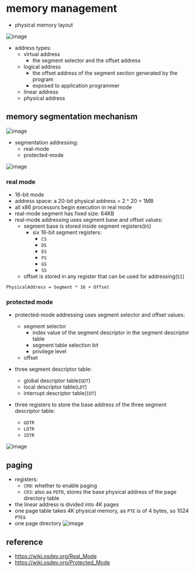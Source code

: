# memory management
* physical memory layout

![image](https://github.com/lolyu/aoi/assets/35479537/237c81d9-7b6e-4fa5-b668-b3ba214de8bf)

* address types:
    * virtual address
        * the segment selector and the offset address
    * logical address
        * the offset address of the segment section generated by the program
        * exposed to application programmer
    * linear address
    * physical address

## memory segmentation mechanism

![image](https://github.com/lolyu/aoi/assets/35479537/9725d516-899c-458c-8448-647ccd194fd8)
* segmentation addressing:
    * real-mode
    * protected-mode

![image](https://github.com/lolyu/aoi/assets/35479537/1b9c4f25-5c10-4011-83f0-5dc23ef82cdd)


### real mode
* 16-bit mode
* address space: a 20-bit physical address = 2 ^ 20 = 1MB
* all x86 processors begin execution in real mode
* real-mode segment has fixed size: 64KB
* real-mode addressing uses segment base and offset values:
    * segment base is stored inside segment registers(`DS`)
        * six 16-bit segment registers:
            * `CS`
            * `DS`
            * `ES`
            * `FS`
            * `GS`
            * `SS`
    * offset is stored in any register that can be used for addressing(`SI`)

```
PhysicalAddress = Segment * 16 + Offset
```

### protected mode
* protected-mode addressing uses segment selector and offset values:
    * segment selector
        * index value of the segment descriptor in the segment descriptor table
        * segment table selection bit
        * privilege level
    * offset

* three segment descriptor table:
    * global descriptor table(`GDT`)
    * local descriptor table(`LDT`)
    * interrupt descriptor table(`IDT`)
* three registers to store the base address of the three segment descriptor table:
    * `GDTR`
    * `LDTR`
    * `IDTR`

![image](https://github.com/lolyu/aoi/assets/35479537/567d279a-344e-4e92-9d7f-4d9ccc967cc9)


## paging
* registers:
    * `CR0`: whether to enable paging
    * `CR3`: also as `PDTR`, stores the base physical address of the page directory table
* the linear address is divided into 4K pages
* one page table takes 4K physical memory, as `PTE` is of 4 bytes, so 1024 `PTE`s
* one page directory
![image](https://github.com/lolyu/aoi/assets/35479537/41c0786f-3aca-42db-8fa7-41b4e982f68c)


## reference
* https://wiki.osdev.org/Real_Mode
* https://wiki.osdev.org/Protected_Mode
